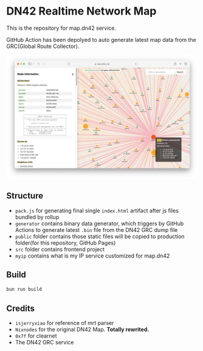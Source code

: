 # DN42 Realtime Network Map

This is the repository for map.dn42 service.

GitHub Action has been depolyed to auto generate latest map data from the GRC(Global Route Collector).

![DN42 Network Map Screenshot](./screenshot.png)

## Structure

- `pack.js` for generating final single `index.html` artifact after js files bundled by rollup
- `generator` contains binary data generator, which triggers by GitHub Actions to generate latest `.bin` file from the DN42 GRC dump file
- `public` folder contains those static files will be copied to production folder(for this repository, GitHub Pages)
- `src` folder contains frontend project
- `myip` contains what is my IP service customized for map.dn42

## Build

```bash
bun run build
```

## Credits

- ```isjerryxiao``` for reference of mrt parser
- ```Nixnodes``` for the original DN42 Map. **Totally rewrited.**
- ```0x7f``` for clearnet
- The DN42 GRC service

